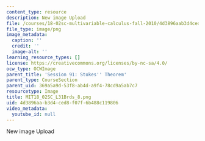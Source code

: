 ```yaml
---
content_type: resource
description: New image Upload
file: /courses/18-02sc-multivariable-calculus-fall-2010/4d3896aab3d4ced8f07f6b488c119806_MIT18_02SC_L31Brds_8.png
file_type: image/png
image_metadata:
  caption: ''
  credit: ''
  image-alt: ''
learning_resource_types: []
license: https://creativecommons.org/licenses/by-nc-sa/4.0/
ocw_type: OCWImage
parent_title: 'Session 91: Stokes'' Theorem'
parent_type: CourseSection
parent_uid: 369a5a9d-53f8-ab4d-a9f4-78cd9a5ab7c7
resourcetype: Image
title: MIT18_02SC_L31Brds_8.png
uid: 4d3896aa-b3d4-ced8-f07f-6b488c119806
video_metadata:
  youtube_id: null
---
```

New image Upload
